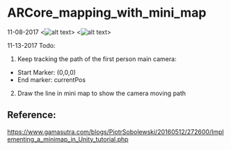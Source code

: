 # ARCore_mapping_with_mini_map

11-08-2017
<![alt text](https://github.com/alchemz/ARCore_mapping_with_mini_map/blob/master/coord.png)>
<![alt text](https://github.com/alchemz/ARCore_mapping_with_mini_map/blob/master/indoormap.jpg)>

11-13-2017
Todo:
1. Keep tracking the path of the first person main camera:
- Start Marker: (0,0,0)
- End marker: currentPos

2. Draw the line in mini map to show the camera moving path

## Reference:
https://www.gamasutra.com/blogs/PiotrSobolewski/20160512/272600/Implementing_a_minimap_in_Unity_tutorial.php
